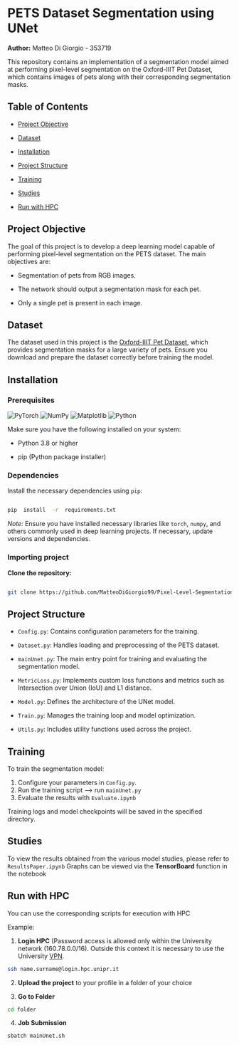 # PETS Dataset Segmentation using UNet

**Author:** Matteo Di Giorgio - 353719

This repository contains an implementation of a segmentation model aimed at performing pixel-level segmentation on the Oxford-IIIT Pet Dataset, which contains images of pets along with their corresponding segmentation masks.

## Table of Contents

- [Project Objective](#project-objective)

- [Dataset](#dataset)

- [Installation](#installation)

- [Project Structure](#project-structure)

- [Training](#training)

- [Studies](#studies)

- [Run with HPC](#run-with-hpc)

## Project Objective

The goal of this project is to develop a deep learning model capable of performing pixel-level segmentation on the PETS dataset. The main objectives are:

- Segmentation of pets from RGB images.

- The network should output a segmentation mask for each pet.

- Only a single pet is present in each image.

## Dataset

The dataset used in this project is the [Oxford-IIIT Pet Dataset](https://www.robots.ox.ac.uk/~vgg/data/pets/), which provides segmentation masks for a large variety of pets. Ensure you download and prepare the dataset correctly before training the model.

## Installation

### Prerequisites

![PyTorch](https://img.shields.io/badge/PyTorch-%23EE4C2C.svg?style=for-the-badge&logo=PyTorch&logoColor=white) ![NumPy](https://img.shields.io/badge/numpy-%23013243.svg?style=for-the-badge&logo=numpy&logoColor=white) ![Matplotlib](https://img.shields.io/badge/Matplotlib-%23ffffff.svg?style=for-the-badge&logo=Matplotlib&logoColor=black) ![Python](https://img.shields.io/badge/python-3670A0?style=for-the-badge&logo=python&logoColor=ffdd54)

Make sure you have the following installed on your system:

- Python 3.8 or higher

- pip (Python package installer)

### Dependencies

Install the necessary dependencies using `pip`:

```bash

pip  install  -r  requirements.txt

```

_Note:_ Ensure you have installed necessary libraries like `torch`, `numpy`, and others commonly used in deep learning projects.
If necessary, update versions and dependencies.

### Importing project

**Clone the repository:**

```bash

git clone https://github.com/MatteoDiGiorgio99/Pixel-Level-Segmentation-in-PETS-Dataset

```

## Project Structure

- `Config.py`: Contains configuration parameters for the training.

- `Dataset.py`: Handles loading and preprocessing of the PETS dataset.

- `mainUnet.py`: The main entry point for training and evaluating the segmentation model.

- `MetricLoss.py`: Implements custom loss functions and metrics such as Intersection over Union (IoU) and L1 distance.

- `Model.py`: Defines the architecture of the UNet model.

- `Train.py`: Manages the training loop and model optimization.

- `Utils.py`: Includes utility functions used across the project.

## Training

To train the segmentation model:

1. Configure your parameters in `Config.py`.
2. Run the training script --> run `mainUnet.py`
3. Evaluate the results with `Evaluate.ipynb`

Training logs and model checkpoints will be saved in the specified directory.

## Studies

To view the results obtained from the various model studies, please refer to `ResultsPaper.ipynb`
Graphs can be viewed via the **TensorBoard** function in the notebook

## Run with HPC

You can use the corresponding scripts for execution with HPC

Example:

1. **Login HPC** (Password access is allowed only within the University network (160.78.0.0/16). Outside this context it is necessary to use the University [VPN](https://wiki.asi.unipr.it/dokuwiki/doku.php?id=guide_utente:internet:guida_vpn "https://wiki.asi.unipr.it/dokuwiki/doku.php?id=guide_utente:internet:guida_vpn").

```bash
ssh name.surname@login.hpc.unipr.it
```

2. **Upload the project** to your profile in a folder of your choice

3. **Go to Folder**

```bash
cd folder
```

4. **Job Submission**

```bash
sbatch mainUnet.sh
```
